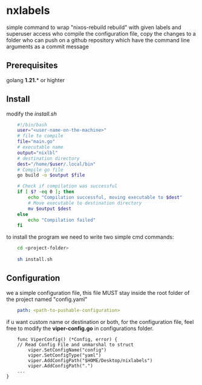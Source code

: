 # nxlabels
simple command to wrap "nixos-rebuild rebuild" with given labels and superuser access who compile the configuration file, copy the changes to a folder who can push on a github repository which have the command line arguments as a commit message 

## Prerequisites
golang **1.21.*** or highter 

## Install
modify the *install.sh* 

```bash
    #!/bin/bash
    user="<user-name-on-the-machine>"
    # file to compile
    file="main.go"
    # executable name
    output="nixlbl"
    # destination directory
    dest="/home/$user/.local/bin"
    # Compile go file
    go build -o $output $file

    # Check if compilation was successful
    if [ $? -eq 0 ]; then
        echo "Compilation successful, moving executable to $dest"
        # Move executable to destination directory
        mv $output $dest
    else
        echo "Compilation failed"
    fi

```

to install the program we need to write two simple cmd commands:

```bash
    cd <project-folder>
    
    sh install.sh 
```

## Configuration
we a simple configuration file, this file MUST stay inside the root folder of the project named "config.yaml" 

```yaml
    path: <path-to-pushable-configuration>
```

if u want custom name or destination or both, for the configuration file, feel free to modify the **viper-config.go** in configurations folder.

```golang 
    func ViperConfig() (*Config, error) {
	// Read Config File and unmarshal to struct
        viper.SetConfigName("config")
        viper.SetConfigType("yaml")
        viper.AddConfigPath("$HOME/Desktop/nixlabels")
        viper.AddConfigPath(".")
    ...
}
```